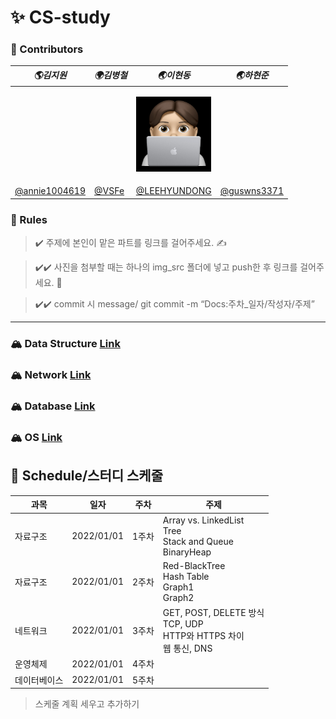 # ✨ CS-study

### 💫 Contributors
|___🌎김지원___|___🌍김병철___|___🌏이현동___|___🌏하현준___|
|----------|-----------|----------|----------|
|||<p align="center"><img src="img/lhd.jpeg" height="120" width="120" align-item="center"></p>||
|[@annie1004619](https://github.com/annie1004619)|[@VSFe](https://github.com/VSFe)|[@LEEHYUNDONG](https://github.com/LEEHYUNDONG)|[@guswns3371](https://github.com/guswns3371)|

### 👊 Rules

> ✔️  주제에 본인이 맡은 파트를 링크를 걸어주세요. ✍️

> ✔️✔️ 사진을 첨부할 때는 하나의 img_src 폴더에 넣고 push한 후 링크를 걸어주세요. 🧚

> ✔️✔️ commit 시 message/ git commit -m “Docs:주차_일자/작성자/주제”



***
### 🏔 Data Structure [Link](DataStructure/README.md)

### 🏔 Network [Link](Network/README.md)

### 🏔 Database [Link](Database/README.md)

### 🏔 OS [Link](OS/README.md)


## 👊 Schedule/스터디 스케줄
| __과목__ |__일자__|__주차__|__주제__|
----|-----|-----|-------|
자료구조|2022/01/01|1주차|Array vs. LinkedList<br>Tree<br> Stack and Queue<br>BinaryHeap|
자료구조|2022/01/01|2주차|Red-BlackTree<br>Hash Table<br>Graph1<br>Graph2|
네트워크|2022/01/01|3주차|GET, POST, DELETE 방식<br>TCP, UDP<br> HTTP와 HTTPS 차이<br> 웹 통신, DNS|
운영체제|2022/01/01|4주차||
데이터베이스|2022/01/01|5주차||

> 스케줄 계획 세우고 추가하기